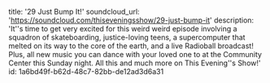 title: '29 Just Bump It!'
soundcloud_url: 'https://soundcloud.com/thiseveningsshow/29-just-bump-it'
description: 'It''s time to get very excited for this weird weird episode involving a squadron of skateboarding, justice-loving teens, a supercomputer that melted on its way to the core of the earth, and a live Radioball broadcast! Plus, all new music you can dance with your loved one to at the Community Center this Sunday night. All this and much more on This Evening''s Show!'
id: 1a6bd49f-b62d-48c7-82bb-de12ad3d6a31
